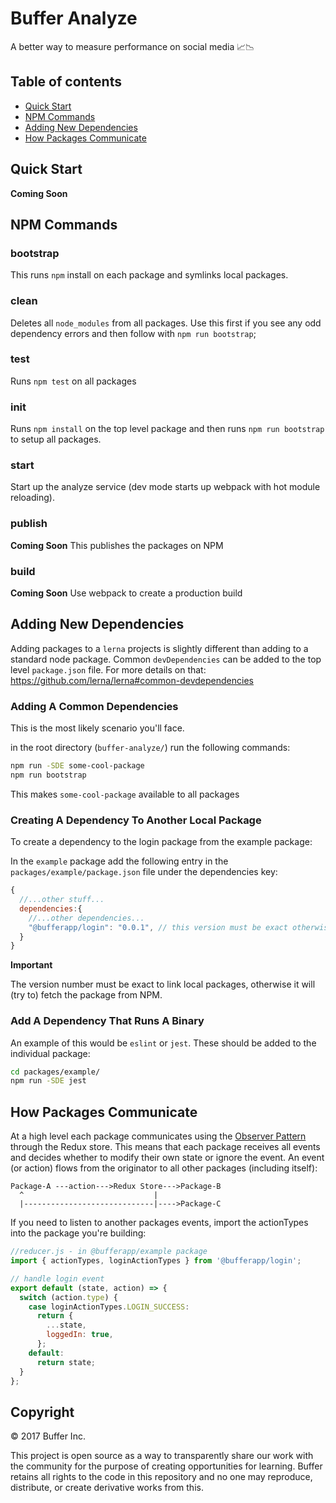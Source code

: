 # Buffer Analyze

A better way to measure performance on social media 📈📉

## Table of contents

- [Quick Start](#quick-start)
- [NPM Commands](#npm-commands)
- [Adding New Dependencies](#adding-new-dependencies)
- [How Packages Communicate](#how-packages-communicate)

## Quick Start

**Coming Soon**

## NPM Commands

### bootstrap

This runs `npm` install on each package and symlinks local packages.

### clean

Deletes all `node_modules` from all packages. Use this first if you see any odd dependency errors and then follow with `npm run bootstrap`;

### test

Runs `npm test` on all packages

### init

Runs `npm install` on the top level package and then runs `npm run bootstrap` to setup all packages.

### start

Start up the analyze service (dev mode starts up webpack with hot module reloading).

### publish

**Coming Soon** This publishes the packages on NPM

### build

**Coming Soon** Use webpack to create a production build

## Adding New Dependencies

Adding packages to a `lerna` projects is slightly different than adding to a standard node package. Common `devDependencies` can be added to the top level `package.json` file. For more details on that: https://github.com/lerna/lerna#common-devdependencies

### Adding A Common Dependencies

This is the most likely scenario you'll face.

in the root directory (`buffer-analyze/`) run the following commands:

```sh
npm run -SDE some-cool-package
npm run bootstrap
```

This makes `some-cool-package` available to all packages

### Creating A Dependency To Another Local Package

To create a dependency to the login package from the example package:

In the `example` package add the following entry in the `packages/example/package.json` file under the dependencies key:

```js
{
  //...other stuff...
  dependencies:{
    //...other dependencies...
    "@bufferapp/login": "0.0.1", // this version must be exact otherwise it fetches from npm
  }
}
```

**Important**

The version number must be exact to link local packages, otherwise it will (try to) fetch the package from NPM.


### Add A Dependency That Runs A Binary

An example of this would be `eslint` or `jest`. These should be added to the individual package:

```sh
cd packages/example/
npm run -SDE jest
```

## How Packages Communicate

At a high level each package communicates using the [Observer Pattern](https://en.wikipedia.org/wiki/Observer_pattern) through the Redux store. This means that each package receives all events and decides whether to modify their own state or ignore the event. An event (or action) flows from the originator to all other packages (including itself):


```
Package-A ---action--->Redux Store--->Package-B
  ^                             |
  |-----------------------------|---->Package-C
```

If you need to listen to another packages events, import the actionTypes into the package you're building:


```js
//reducer.js - in @bufferapp/example package
import { actionTypes, loginActionTypes } from '@bufferapp/login';

// handle login event
export default (state, action) => {
  switch (action.type) {
    case loginActionTypes.LOGIN_SUCCESS:
      return {
        ...state,
        loggedIn: true,
      };
    default:
      return state;
  }
};
```

## Copyright

© 2017 Buffer Inc.

This project is open source as a way to transparently share our work with the
community for the purpose of creating opportunities for learning. Buffer
retains all rights to the code in this repository and no one may reproduce,
distribute, or create derivative works from this.
